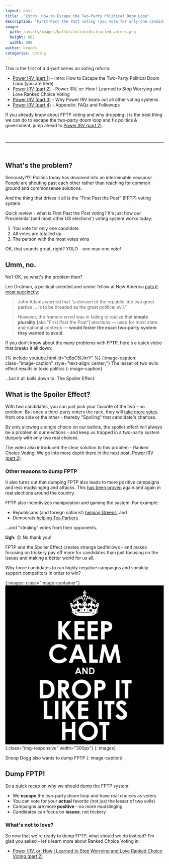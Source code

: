 ```yaml
---
layout: post
title:  "Intro: How to Escape the Two-Party Political Doom Loop"
description: "First-Past The Post voting (you vote for only one candidate) is the root cause of our political dysfunction, 2-party lock-in, and negative and obstructionist campaigning and governance.  Away with you!"
image:
  path: /assets/images/ballot/inline/distracted_voters.png
  height: 662
  width: 988
author: brucek
categories: voting
---
```

This is the first of a 4-part series on voting reform:

- [Power IRV (part 1)](power-irv-pt1.html) - Intro: How to Escape the Two-Party Political Doom Loop (you are here)
- [Power IRV (part 2)](power-irv-pt2.html) - Power IRV, or: How I Learned to Stop Worrying and Love Ranked Choice Voting
- [Power IRV (part 3)](power-irv-pt3.html) - Why Power IRV beats out all other voting systems
- [Power IRV (part 4)](power-irv-pt4.html) - Appendix:  FAQs and Followups

If you already know about FPTP voting and why dropping it is the best thing we can do to escape the two-party doom loop and fix politics & government, jump ahead to [Power IRV (part 2)](power-irv-pt2.html).

<br/>

-----------
<br/>

## What's the problem?

Seriously?!?!  Politics today has devolved into an interminable cesspool.  People are shouting past each other rather than reaching for common ground and commonsense solutions.

And the thing that drives it all is the "First Past the Post" (FPTP) voting system.

Quick review - what is First Past the Post voting?  It's just how our Presidential (and most other US elections') voting system works today:

1. You vote for only one candidate
2. All votes are totalled up
3. The person with the most votes wins

OK, that sounds great, right?  YOLO - one man one vote!

## Umm, no.

No?  OK, so what's the problem then?

Lee Drutman, a political scientist and senior fellow at New America [puts it most succinctly](https://washingtonmonthly.com/magazine/january-february-march-2020/can-america-break-free-from-the-two-party-doom-loop/):

> John Adams worried that “a division of the republic into two great parties ... is to be dreaded as the great political evil.”
> 
> However, the framers erred was in failing to realize that **simple plurality** [aka "First Past the Post"] elections — used for most state and national contests — **would foster the exact two-party system they wanted to avoid**.


If you don't know about the many problems with FPTP, here's a quick video that breaks it all down:

{% include youtube.html id="q6pC5IJirrY" %}
{:image-caption: class="image-caption" style="text-align: center;"}
The lesser of two evils effect results in toxic politics
{: image-caption}

...but it all boils down to:  The Spoiler Effect.

## What is the Spoiler Effect?

With two candidates, you can just pick your favorite of the two - no problem.  But once a third-party enters the race, they will [take more votes](https://www.fairvote.org/don_t_call_third_party_presidential_candidates_spoilers_reform_the_broken_system_instead) from one side or the other - thereby "Spoiling" that candidate's chances.

By only allowing a single choice on our ballots, the spoiler effect will always be a problem in our elections - and keep us trapped in a two-party system duopoly with only two real choices.

The video also introduced the clear solution to this problem - Ranked Choice Voting!  We go into more depth there in the next post, [Power IRV (part 2)](power-irv-pt2.html)

### Other reasons to dump FPTP

It also turns out that dumping FPTP also leads to more positive campaigns and less mudslinging and attacks.  This [has been proven](https://www.fairvote.org/data_on_rcv#research_rcvcampaigncivility) again and again in real elections around the country.

FPTP also incentivizes manipulation and gaming the system.  For example:
* Republicans (and foreign nations!) [helping Greens](https://www.nytimes.com/2020/09/22/us/politics/green-party-republicans-hawkins.html), and
* Democrats [helping Tea Partiers](https://www.politico.com/story/2010/08/dems-accused-of-tea-party-tampering-040699)
  
...and "stealing" votes from their opponents.

**Ugh.** 😖  No thank you!

FPTP and the Spoiler Effect creates strange bedfellows - and makes focusing on trickery pay off more for candidates than just focusing on the issues and making a better world for us all.

Why force candidates to run highly negative campaigns and sneakily support competitors in order to win?

{:images: class="image-container"}
![Drop it like it's hot](/assets/images/ballot/inline/drop_it_like_its_hot.png){:class="img-responsive" width="300px"}
{: images}

Snoop Dogg also wants to dump FPTP
{: image-caption}

## Dump FPTP!

So a quick recap on why we should dump the FPTP system:

- We **escape** the two-party doom loop and have real choices as voters
- You can vote for your **actual** favorite (not just the lesser of two evils)
- Campaigns are more **positive** - no more mudslinging
- Candidates can focus on **issues**, not trickery

### What's not to love?

So now that we're ready to dump FPTP, what should we do instead?  I'm glad you asked - let's learn more about Ranked Choice Voting in:

- [Power IRV, or: How I Learned to Stop Worrying and Love Ranked Choice Voting (part 2)](power-irv-pt2.html)


